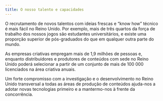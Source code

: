 ```yaml
---
title: O nosso talento e capacidades 
---
```

O recrutamento de novos talentos com ideias frescas e “know how” técnico é mais fácil no Reino Unido. Por exemplo, mais de três quartos da força de trabalho dos nossos jogos são estudantes universitários, e existe uma proporção superior de pós-graduados do que em qualquer outra parte do mundo. 

As empresas criativas empregam mais de 1,9 milhões de pessoas e, enquanto distribuidores e produtores de conteúdos com sede no Reino Unido poderá selecionar a partir de um conjunto de mais de 100 000 licenciados na área criativa anuais.

Um forte compromisso com a investigação e o desenvolvimento no Reino Unido transversal a todas as áreas de produção de conteúdos ajuda-nos a adotar novas tecnologias primeiro e a mantermo-nos à frente da concorrência.